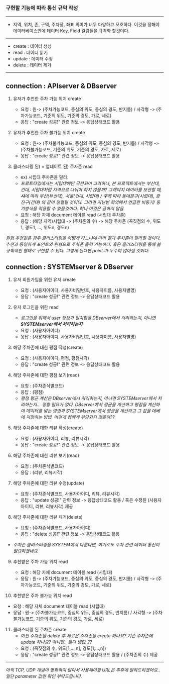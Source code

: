 ### 구현할 기능에 따라 통신 규약 작성
***

- 지역, 위치, 존, 구역, 주차장, 좌표 의미가 너무 다양하고 모호하다. 이것을 정해야 데이터베이스안에 데이터 Key, Field 컬럼들을 규격화 할것이다.
  
***

- create : 데이터 생성
- read : 데이터 읽기
- update : 데이터 수정
- delete : 데이터 제거

***

## connection : APIserver & DBserver 

1. 유저가 추천한 주차 가능 위치 create
   - 요청 : 원-> (주차가능코드, 중심의 위도, 중심의 경도, 반지름) / 사각형 -> (주차가능코드, 기준의 위도, 기준의 경도, 가로, 세로)
   - 응답 : "create 성공!" 관련 정보 -> 응답상태코드 활용

2. 유저가 추천한 주차 불가능 위치 create
   - 요청 : 원-> (주차불가능코드, 중심의 위도, 중심의 경도, 반지름) / 사각형 -> (주차불가능코드, 기준의 위도, 기준의 경도, 가로, 세로)
   - 응답 : "create 성공!" 관련 정보 -> 응답상태코드 활용

3. 클러스터링 된( = 업데이트 된) 주자존 read
   - ex) 시립대 주차존을 달라.
   - _프로트타입에서는 시립대에만 국한되어 고려하나, 본 프로젝트에서는 부산대, 건대, 시립대처럼 지역으로 나눠야 하지 않을까? 그래야지 데이터를 보관할 때, **시**에 따라 부산(부산대), 서울(건대, 시립대) / **구**에 따라 동대문구(시립대), 광진구(건대) 와 같이 정렬될 것이다. 그러면 지난번 회의에서 언급한 비동기/ 동기방식을 적용할 수 있을것이다. 허나 이것은 급하지 않음._
   - 요청 : 해당 자체 document 테이블 read (시립대 주차존) 
   - 응답 : (해당 지역)시립대 -> (주차존의 수) -> 해당 주차존 (꼭짓점의 수, 위도1, 경도1, ..., 위도n, 경도n)
  
_원형 추천같은 경우 클러스터링을 어떻게 하느냐에 따라 결과 주차존이 달라질 것이다. 추천과 동일하게 포인트와 원형으로 주차존 출력 가능하다._
_혹은 클러스터링을 통해 불규칙적인 형태로 구현할 수 있다. 그렇게 된다면 point 가 무수히 많아질 것이다._

## connection : SYSTEMserver & DBserver 

1. 유저 회원가입을 위한 유저 create
   - 요청 : (사용자아이디, 사용자비밀번호, 사용자이름, 사용자별명) 
   - 응답 : "create 성공!" 관련 정보 -> 응답상태코드 활용

2. 유저 로그인을 위한 read
   - _로그인을 위해서 user 정보가 일치함을 DBserver에서 처리하는지, 아니면 **SYSTEMserver에서 처리하는지**_
   - 요청 : (사용자아이디)
   - 응답 : (사용자아이디, 사용자비밀번호, 사용자이름, 사용자별명)

3. 해당 주차존에 대한 평점 작성(create)
   - 요청 : (사용자아이디, 평점, 평점시각)
   - 응답 : "create 성공!" 관련 정보 -> 응답상태코드 활용
  
4. 해당 주차존에 대한 평점 보기(read)
   - 요청 : (주차존식별코드)
   - 응답 : (평점)
   - _평점 평균 계산은 DBserver에서 처리하는지, 아니면 SYSTEMserver에서 처리하는지... 정할 필요가 있다. DBserver에서 평균을 계산하고 평점을 계산하여 데이터를 넣는 방법과 SYSTEMserver에서 평균을 계산하고 그 값을 데베에 저장하는 방법. 어떤게 컴에게 부담되지 않을까??_
  
5. 해당 주차존에 대한 리뷰 작성(create)
   - 요청 : (사용자아이디, 리뷰, 리뷰시각)
   - 응답 : "create 성공!" 관련 정보 -> 응답상태코드 활용
  
6. 해당 주차존에 대한 리뷰 보기(read)
   - 요청 : (주차존식별코드)
   - 응답 : (리뷰, 리뷰시각)
  
7. 해당 주차존에 대한 리뷰 수정(update)
   - 요청 : (주차존식별코드, 사용자아이디, 리뷰, 리뷰시각)
   - 응답 : "update 성공!" 관련 정보 -> 응답상태코드 활용 / 혹은 수정된 (사용자아이디, 리뷰, 리뷰시각) 제공
  
8. 해당 주차존에 대한 리뷰 제거(delete)
   - 요청 : (주차존식별코드, 사용자아이디)
   - 응답 : "delete 성공!" 관련 정보 -> 응답상태코드 활용

- _주차존 클러스터링을 SYSTEM에서 다룬다면, 여기로도 주차 관련 데이터 통신이 필요하겠네요._

9. 추천받은 주차 가능 위치 read
   - 요청 : 해당 자체 document 테이블 read (시립대)
   - 응답 : 원-> (주차가능코드, 중심의 위도, 중심의 경도, 반지름) / 사각형 -> (주차가능코드, 기준의 위도, 기준의 경도, 가로, 세로)

10. 추천받은 주차 불가능 위치 read
   - 요청 : 해당 자체 document 테이블 read (시립대)
   - 응답 : 원-> (주차불가능코드, 중심의 위도, 중심의 경도, 반지름) / 사각형 -> (주차불가능코드, 기준의 위도, 기준의 경도, 가로, 세로)
  
11. 클러스터링 된 주차존 create
    - _이전 주차존을 delete 후 새로운 주차존을 create 하나요? 기존 주차존에 update 하나요? 아니면.. 둘다 병합..??_
    - 요청 : (꼭짓점의 수, 위도[1,...,n], 경도[1,...,n])
    - 응답 : "create 성공!" 관련 정보 -> 응답상태코드 활용 / (주차존의 수) 제공

***

 _아직 TCP, UDP 개념이 명확하지 않아서 사용해야할 URL은 추후에 알려드리겠어요.. 일단 parameter 값만 확인 부탁드립니다._